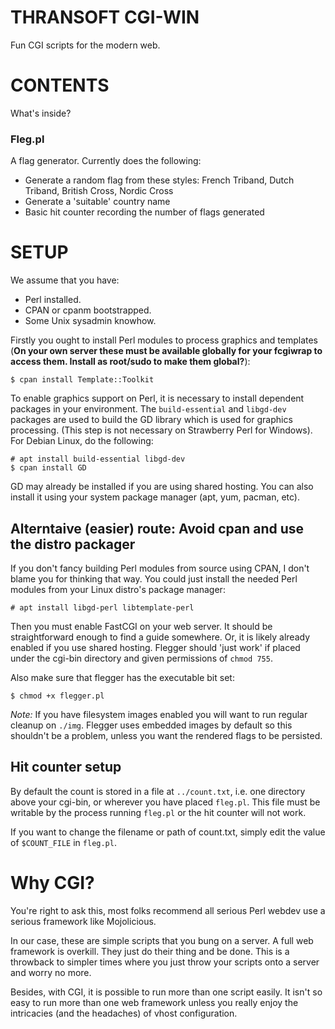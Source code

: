 THRANSOFT CGI-WIN
=========================
Fun CGI scripts for the modern web.

# CONTENTS
What's inside?

### Fleg.pl
A flag generator. Currently does the following:
- Generate a random flag from these styles: French Triband, Dutch Triband, British Cross, Nordic Cross
- Generate a 'suitable' country name
- Basic hit counter recording the number of flags generated

# SETUP 
We assume that you have:
* Perl installed.
* CPAN or cpanm bootstrapped.
* Some Unix sysadmin knowhow.

Firstly you ought to install Perl modules to process graphics and templates (**On your own server these must be available globally for your fcgiwrap to access them. Install as root/sudo to make them global?**):

```
$ cpan install Template::Toolkit
```

To enable graphics support on Perl, it is necessary to install dependent packages in your environment. The `build-essential` and `libgd-dev` packages are used to build the GD library which is used for graphics processing. (This step is not necessary on Strawberry Perl for Windows). For Debian Linux, do the following:

```
# apt install build-essential libgd-dev
$ cpan install GD
```

GD may already be installed if you are using shared hosting. You can also install it using your system package manager (apt, yum, pacman, etc).

## Alterntaive (easier) route: Avoid cpan and use the distro packager
If you don't fancy building Perl modules from source using CPAN, I don't blame you for thinking that way. You could just install the needed Perl modules from your Linux distro's package manager:

```
# apt install libgd-perl libtemplate-perl 
```

Then you must enable FastCGI on your web server. It should be straightforward enough to find a guide somewhere. Or, it is likely already enabled if you use shared hosting. Flegger should 'just work' if placed under the cgi-bin directory and given permissions of `chmod 755`.

Also make sure that flegger has the executable bit set:

```
$ chmod +x flegger.pl
```

*Note:* If you have filesystem images enabled you will want to run regular cleanup on `./img`. Flegger uses embedded images by default so this shouldn't be a problem, unless you want the rendered flags to be persisted.

## Hit counter setup
By default the count is stored in a file at `../count.txt`, i.e. one directory above your cgi-bin, or wherever you have placed `fleg.pl`. This file must be writable by the process running `fleg.pl` or the hit counter will not work. 

If you want to change the filename or path of count.txt, simply edit the value of `$COUNT_FILE` in `fleg.pl`.

# Why CGI?
You're right to ask this, most folks recommend all serious Perl webdev use a serious framework like Mojolicious.

In our case, these are simple scripts that you bung on a server. A full web framework is overkill. They just do their thing and be done. This is a throwback to simpler times where you just throw your scripts onto a server and worry no more.

Besides, with CGI, it is possible to run more than one script easily. It isn't so easy to run more than one web framework unless you really enjoy the intricacies (and the headaches) of vhost configuration.
